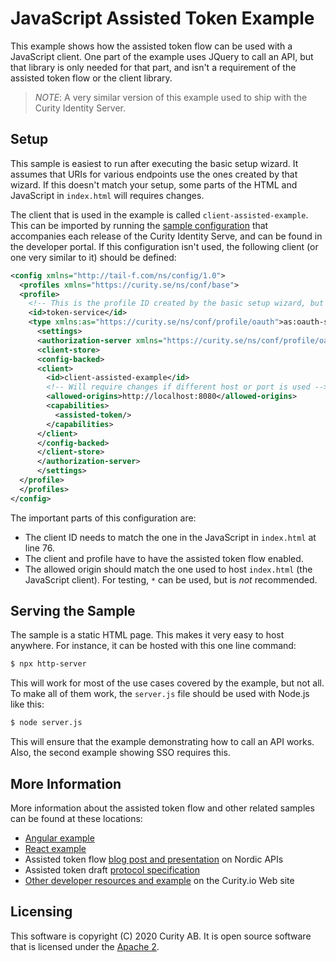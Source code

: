# JavaScript Assisted Token Example

This example shows how the assisted token flow can be used with a JavaScript client. One part of the example uses JQuery to call an API, but that library is only needed for that part, and isn't a requirement of the assisted token flow or the client library.

> *NOTE*: A very similar version of this example used to ship with the Curity Identity Server.

## Setup

This sample is easiest to run after executing the basic setup wizard. It assumes that URIs for various endpoints use the ones created by that wizard. If this doesn't match your setup, some parts of the HTML and JavaScript in `index.html` will requires changes. 

The client that is used in the example is called `client-assisted-example`. This can be imported by running the [sample configuration](https://developer.curity.io/release/5.0.0/configuration-samples) that accompanies each release of the Curity Identity Serve, and can be found in the developer portal. If this configuration isn't used, the following client (or one very similar to it) should be defined:

```xml
<config xmlns="http://tail-f.com/ns/config/1.0">
  <profiles xmlns="https://curity.se/ns/conf/base">
  <profile>
  	<!-- This is the profile ID created by the basic setup wizard, but may require changes in your setup. -->
    <id>token-service</id>
    <type xmlns:as="https://curity.se/ns/conf/profile/oauth">as:oauth-service</type>
      <settings>
      <authorization-server xmlns="https://curity.se/ns/conf/profile/oauth">
      <client-store>
      <config-backed>
      <client>
        <id>client-assisted-example</id>
        <!-- Will require changes if different host or port is used -->
        <allowed-origins>http://localhost:8080</allowed-origins>
        <capabilities>
          <assisted-token/>
        </capabilities>
      </client>
      </config-backed>
      </client-store>
      </authorization-server>
      </settings>
  </profile>
  </profiles>
</config>
```

The important parts of this configuration are:

* The client ID needs to match the one in the JavaScript in `index.html` at line 76.
* The client and profile have to have the assisted token flow enabled.
* The allowed origin should match the one used to host `index.html` (the JavaScript client). For testing, `*` can be used, but is _not_ recommended.

## Serving the Sample

The sample is a static HTML page. This makes it very easy to host anywhere. For instance, it can be hosted with this one line command:

```bash
$ npx http-server
```

This will work for most of the use cases covered by the example, but not all. To make all of them work, the `server.js` file should be used with Node.js like this:

```bash
$ node server.js
```

This will ensure that the example demonstrating how to call an API works. Also, the second example showing SSO requires this.

## More Information

More information about the assisted token flow and other related samples can be found at these locations:

* [Angular example](https://github.com/curityio/angular-assisted-token-website)
* [React example](https://github.com/curityio/react-assisted-token-website)
* Assisted token flow [blog post and presentation](https://nordicapis.com/assisted-token-flow-the-answer-to-oauth-integration-in-single-page-applications/) on Nordic APIs
* Assisted token draft [protocol specification](https://datatracker.ietf.org/doc/draft-ideskog-assisted-token/)
* [Other developer resources and example](https://developer.curity.io/) on the Curity.io Web site

## Licensing

This software is copyright (C) 2020 Curity AB. It is open source software that is licensed under the [Apache 2](LICENSE).
